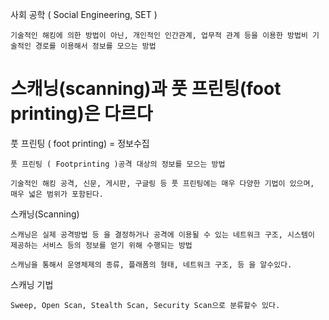
사회 공학 ( Social Engineering, SET )

    기술적인 해킹에 의한 방법이 아닌, 개인적인 인간관계, 업무적 관계 등을 이용한 방법비 기술적인 경로를 이용해서 정보를 모으는 방법

# 스캐닝(scanning)과 풋 프린팅(foot printing)은 다르다 

풋 프린팅 ( foot printing) = 정보수집

    풋 프린팅 ( Footprinting )공격 대상의 정보를 모으는 방법 
    
    기술적인 해킹 공격, 신문, 게시판, 구글링 등 풋 프린팅에는 매우 다양한 기법이 있으며, 매우 넓은 범위가 포함된다.

스캐닝(Scanning)

    스캐닝은 실제 공격방법 등 을 결정하거나 공격에 이용될 수 있는 네트워크 구조, 시스템이 제공하는 서비스 등의 정보를 얻기 위해 수행되는 방법 

    스캐닝을 통해서 운영체제의 종류, 플래폼의 형태, 네트워크 구조, 등 을 알수있다.

스캐닝 기법

    Sweep, Open Scan, Stealth Scan, Security Scan으로 분류할수 있다.
